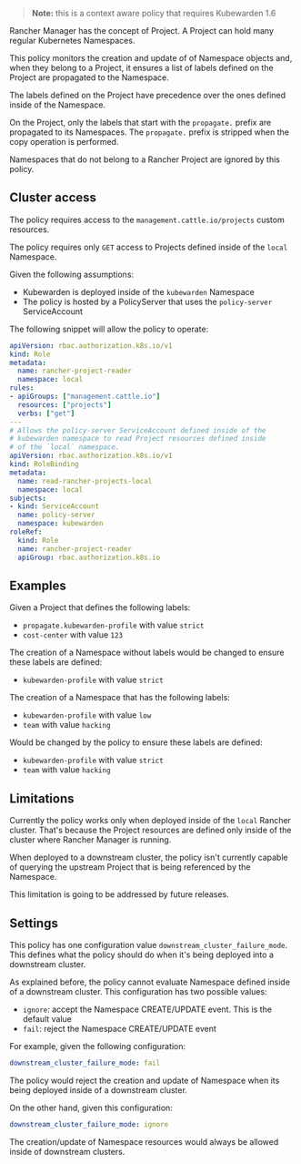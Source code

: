 > **Note:** this is a context aware policy that requires Kubewarden 1.6

Rancher Manager has the concept of Project. A Project can hold many
regular Kubernetes Namespaces.

This policy monitors the creation and update of of Namespace objects and,
when they belong to a Project, it ensures a list of labels defined on the
Project are propagated to the Namespace.

The labels defined on the Project have precedence over the ones defined
inside of the Namespace.

On the Project, only the labels that start with the `propagate.` prefix
are propagated to its Namespaces. The `propagate.` prefix is stripped when
the copy operation is performed.

Namespaces that do not belong to a Rancher Project are ignored by this policy.

## Cluster access

The policy requires access to the `management.cattle.io/projects`
custom resources.

The policy requires only `GET` access to Projects defined inside of the
`local` Namespace.

Given the following assumptions:

* Kubewarden is deployed inside of the `kubewarden` Namespace
* The policy is hosted by a PolicyServer that uses the `policy-server` ServiceAccount

The following snippet will allow the policy to operate:

```yaml
apiVersion: rbac.authorization.k8s.io/v1
kind: Role
metadata:
  name: rancher-project-reader
  namespace: local
rules:
- apiGroups: ["management.cattle.io"]
  resources: ["projects"]
  verbs: ["get"]
---
# Allows the policy-server ServiceAccount defined inside of the
# kubewarden namespace to read Project resources defined inside
# of the `local` namespace.
apiVersion: rbac.authorization.k8s.io/v1
kind: RoleBinding
metadata:
  name: read-rancher-projects-local
  namespace: local
subjects:
- kind: ServiceAccount
  name: policy-server
  namespace: kubewarden
roleRef:
  kind: Role
  name: rancher-project-reader
  apiGroup: rbac.authorization.k8s.io
```

## Examples

Given a Project that defines the following labels:

* `propagate.kubewarden-profile` with value `strict`
* `cost-center` with value `123`

The creation of a Namespace without labels would be changed to ensure
these labels are defined:

* `kubewarden-profile` with value `strict`

The creation of a Namespace that has the following labels:

* `kubewarden-profile` with value `low`
* `team` with value `hacking`

Would be changed by the policy to ensure these labels are defined:

* `kubewarden-profile` with value `strict`
* `team` with value `hacking`

## Limitations

Currently the policy works only when deployed inside of the `local` Rancher cluster.
That's because the Project resources are defined only inside of the cluster where
Rancher Manager is running.

When deployed to a downstream cluster, the policy isn't currently capable of
querying the upstream Project that is being referenced by the Namespace.

This limitation is going to be addressed by future releases.

## Settings

This policy has one configuration value `downstream_cluster_failure_mode`. This
defines what the policy should do when it's being deployed into a downstream
cluster.

As explained before, the policy cannot evaluate Namespace defined inside of a
downstream cluster. This configuration has two possible values:

* `ignore`: accept the Namespace CREATE/UPDATE event. This is the default value
* `fail`: reject the Namespace CREATE/UPDATE event

For example, given the following configuration:

```yaml
downstream_cluster_failure_mode: fail
```

The policy would reject the creation and update of Namespace when its being
deployed inside of a downstream cluster.

On the other hand, given this configuration:

```yaml
downstream_cluster_failure_mode: ignore
```

The creation/update of Namespace resources would always be allowed inside of
downstream clusters.
```
